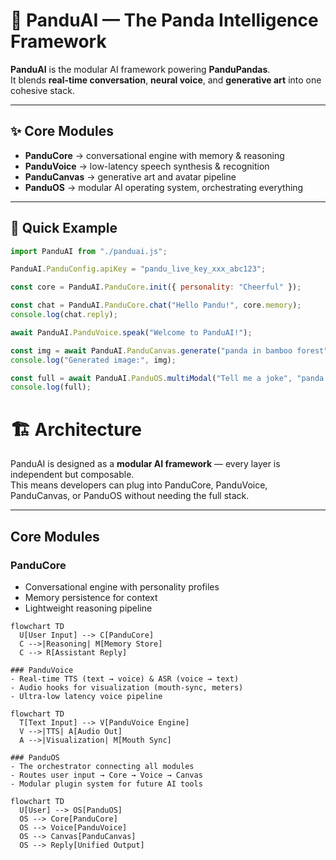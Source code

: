 # 🐼 PanduAI — The Panda Intelligence Framework

**PanduAI** is the modular AI framework powering **PanduPandas**.  
It blends **real-time conversation**, **neural voice**, and **generative art** into one cohesive stack.  

---

## ✨ Core Modules

- **PanduCore** → conversational engine with memory & reasoning  
- **PanduVoice** → low-latency speech synthesis & recognition  
- **PanduCanvas** → generative art and avatar pipeline  
- **PanduOS** → modular AI operating system, orchestrating everything  

---

## 🚀 Quick Example

```js
import PanduAI from "./panduai.js";

PanduAI.PanduConfig.apiKey = "pandu_live_key_xxx_abc123";

const core = PanduAI.PanduCore.init({ personality: "Cheerful" });

const chat = PanduAI.PanduCore.chat("Hello Pandu!", core.memory);
console.log(chat.reply);

await PanduAI.PanduVoice.speak("Welcome to PanduAI!");

const img = await PanduAI.PanduCanvas.generate("panda in bamboo forest");
console.log("Generated image:", img);

const full = await PanduAI.PanduOS.multiModal("Tell me a joke", "panda meme");
console.log(full);
```
# 🏗  Architecture

PanduAI is designed as a **modular AI framework** — every layer is independent but composable.  
This means developers can plug into PanduCore, PanduVoice, PanduCanvas, or PanduOS without needing the full stack.

---

## Core Modules

### PanduCore
- Conversational engine with personality profiles  
- Memory persistence for context  
- Lightweight reasoning pipeline  

```
flowchart TD
  U[User Input] --> C[PanduCore]
  C -->|Reasoning| M[Memory Store]
  C --> R[Assistant Reply]

### PanduVoice
- Real-time TTS (text → voice) & ASR (voice → text)
- Audio hooks for visualization (mouth-sync, meters)
- Ultra-low latency voice pipeline

flowchart TD
  T[Text Input] --> V[PanduVoice Engine]
  V -->|TTS| A[Audio Out]
  A -->|Visualization| M[Mouth Sync]

### PanduOS
- The orchestrator connecting all modules
- Routes user input → Core → Voice → Canvas
- Modular plugin system for future AI tools

flowchart TD
  U[User] --> OS[PanduOS]
  OS --> Core[PanduCore]
  OS --> Voice[PanduVoice]
  OS --> Canvas[PanduCanvas]
  OS --> Reply[Unified Output]
